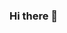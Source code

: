 ### Hi there 👋

<!--
**Ed24FallPhder/Ed24fallPhDer** is a ✨ _special_ ✨ repository because its `README.md` (this file) appears on your GitHub profile.

Here are some ideas to get you started:

# Hello everyone!
>Hope you are well
>
>
# 这里是一些开学前准备文件 ATAS 机场学校路线 签证 地图
>
# [atas_guide_june_23_0(3).pdf](https://github.com/Ed24FallPhder/Ed24FallPher.github.io/files/14739844/atas_guide_june_23_0.3.pdf)

# [爱丁堡新生“机场-学校”交通指南2023版(4).pdf](https://github.com/Ed24FallPhder/Ed24FallPher.github.io/files/14739615/-.2023.4.pdf) 

# [outside_the_uk_-_student_visa_application_guidance_-_final_bright_red_and_university_blue(1).pdf](https://github.com/Ed24FallPhder/Ed24FallPher.github.io/files/14739838/outside_the_uk_-_student_visa_application_guidance_-_final_bright_red_and_university_blue.1.pdf)

# ![a602e0ea4bf2f3e5c7aaa4d2ec42f14](https://github.com/Ed24FallPhder/Ed24FallPher.github.io/assets/164845628/63ff4fb5-6052-415c-b0ae-e8526df166ef) 

# ![4acb492c2a7569bb286e8f9558d04bc](https://github.com/Ed24FallPhder/Ed24FallPher.github.io/assets/164845628/e47ec499-ebfb-4832-b54b-201f8dc18cd0)

-->

